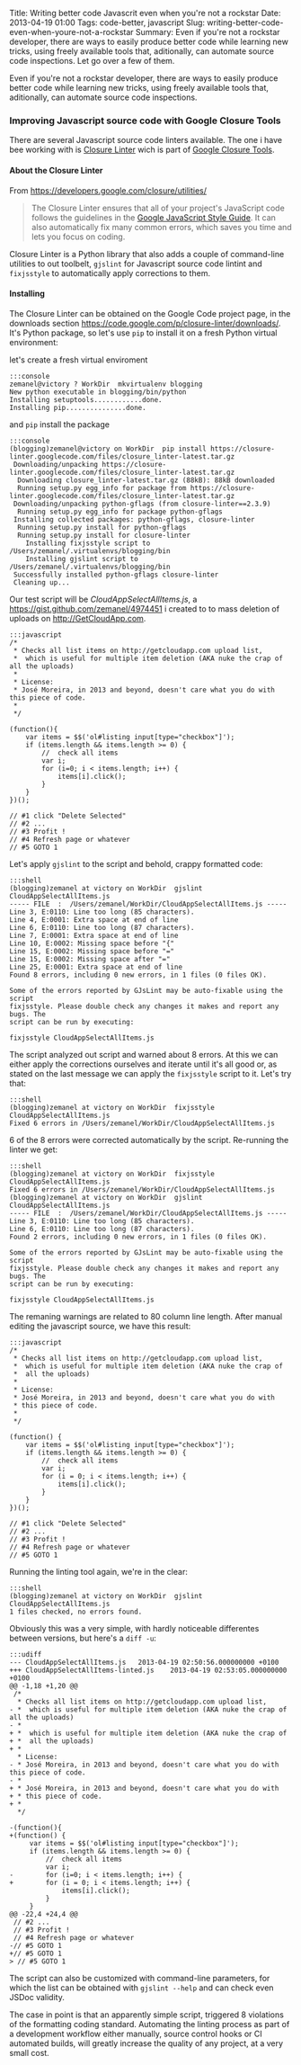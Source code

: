 Title: Writing better code Javascrit even when you're not a rockstar
Date: 2013-04-19 01:00
Tags: code-better, javascript
Slug: writing-better-code-even-when-youre-not-a-rockstar
Summary: Even if you're not a rockstar developer, there are ways to easily produce better code while learning new tricks, using freely available tools that, aditionally, can automate source code inspections. Let go over a few of them.

Even if you're not a rockstar developer, there are ways to easily produce better code while learning new tricks, using freely available tools that, aditionally, can automate source code inspections.


### Improving Javascript source code with Google Closure Tools

There are several Javascript source code linters available. The one i have bee working with is [Closure Linter](https://developers.google.com/closure/utilities/) wich is part of [Google Closure Tools](https://developers.google.com/closure/).

#### About the Closure Linter

From <https://developers.google.com/closure/utilities/>

> The Closure Linter ensures that all of your project's JavaScript code follows the guidelines in the [Google JavaScript Style Guide](http://google-styleguide.googlecode.com/svn/trunk/javascriptguide.xml). It can also automatically fix many common errors, which saves you time and lets you focus on coding.

Closure Linter is a Python library that also adds a couple of command-line utilities to out toolbelt, `gjslint` for Javascript source code lintint and `fixjsstyle` to automatically apply corrections to them.  

#### Installing

The Closure Linter can be obtained on the Google Code project page, in the downloads section <https://code.google.com/p/closure-linter/downloads/>. It's Python package, so let's use `pip` to install it on a fresh Python virtual environment:
    
let's create a fresh virtual enviroment

    :::console
    zemanel@victory ? WorkDir  mkvirtualenv blogging
    New python executable in blogging/bin/python
    Installing setuptools............done.
    Installing pip...............done.


and `pip` install the package

    :::console
    (blogging)zemanel@victory on WorkDir  pip install https://closure-linter.googlecode.com/files/closure_linter-latest.tar.gz
     Downloading/unpacking https://closure-linter.googlecode.com/files/closure_linter-latest.tar.gz
      Downloading closure_linter-latest.tar.gz (88kB): 88kB downloaded
      Running setup.py egg_info for package from https://closure-linter.googlecode.com/files/closure_linter-latest.tar.gz
     Downloading/unpacking python-gflags (from closure-linter==2.3.9)
      Running setup.py egg_info for package python-gflags
     Installing collected packages: python-gflags, closure-linter
      Running setup.py install for python-gflags
      Running setup.py install for closure-linter
        Installing fixjsstyle script to /Users/zemanel/.virtualenvs/blogging/bin
        Installing gjslint script to /Users/zemanel/.virtualenvs/blogging/bin
     Successfully installed python-gflags closure-linter
     Cleaning up...

Our test script will be *CloudAppSelectAllItems.js*, a <https://gist.github.com/zemanel/4974451> i created to to mass deletion of uploads on <http://GetCloudApp.com>.

    :::javascript
    /*
     * Checks all list items on http://getcloudapp.com upload list,
     *  which is useful for multiple item deletion (AKA nuke the crap of all the uploads)
     *
     * License:
     * José Moreira, in 2013 and beyond, doesn't care what you do with this piece of code.
     *
     */

    (function(){
        var items = $$('ol#listing input[type="checkbox"]');
        if (items.length && items.length >= 0) {
            //  check all items
            var i;
            for (i=0; i < items.length; i++) {
                items[i].click();
            }
        }
    })();

    // #1 click "Delete Selected"
    // #2 ...
    // #3 Profit !
    // #4 Refresh page or whatever
    // #5 GOTO 1

Let's apply `gjslint` to the script and behold, crappy formatted code:

    :::shell
    (blogging)zemanel at victory on WorkDir  gjslint CloudAppSelectAllItems.js
    ----- FILE  :  /Users/zemanel/WorkDir/CloudAppSelectAllItems.js -----
    Line 3, E:0110: Line too long (85 characters).
    Line 4, E:0001: Extra space at end of line
    Line 6, E:0110: Line too long (87 characters).
    Line 7, E:0001: Extra space at end of line
    Line 10, E:0002: Missing space before "{"
    Line 15, E:0002: Missing space before "="
    Line 15, E:0002: Missing space after "="
    Line 25, E:0001: Extra space at end of line
    Found 8 errors, including 0 new errors, in 1 files (0 files OK).

    Some of the errors reported by GJsLint may be auto-fixable using the script
    fixjsstyle. Please double check any changes it makes and report any bugs. The
    script can be run by executing:

    fixjsstyle CloudAppSelectAllItems.js

The script analyzed out script and warned about 8 errors. At this we can either apply the corrections ourselves and iterate until it's all good or, as stated on the last message we can apply the `fixjsstyle` script to it. Let's try that:

    :::shell
    (blogging)zemanel at victory on WorkDir  fixjsstyle CloudAppSelectAllItems.js
    Fixed 6 errors in /Users/zemanel/WorkDir/CloudAppSelectAllItems.js


6 of the 8 errors were corrected automatically by the script. Re-running the linter we get:

    :::shell
    (blogging)zemanel at victory on WorkDir  fixjsstyle CloudAppSelectAllItems.js
    Fixed 6 errors in /Users/zemanel/WorkDir/CloudAppSelectAllItems.js
    (blogging)zemanel at victory on WorkDir  gjslint CloudAppSelectAllItems.js
    ----- FILE  :  /Users/zemanel/WorkDir/CloudAppSelectAllItems.js -----
    Line 3, E:0110: Line too long (85 characters).
    Line 6, E:0110: Line too long (87 characters).
    Found 2 errors, including 0 new errors, in 1 files (0 files OK).

    Some of the errors reported by GJsLint may be auto-fixable using the script
    fixjsstyle. Please double check any changes it makes and report any bugs. The
    script can be run by executing:

    fixjsstyle CloudAppSelectAllItems.js

The remaning warnings are related to 80 column line length. After manual editing the javascript source, we have this result:

    :::javascript
    /*
     * Checks all list items on http://getcloudapp.com upload list,
     *  which is useful for multiple item deletion (AKA nuke the crap of
     *  all the uploads)
     *
     * License:
     * José Moreira, in 2013 and beyond, doesn't care what you do with
     * this piece of code.
     *
     */

    (function() {
        var items = $$('ol#listing input[type="checkbox"]');
        if (items.length && items.length >= 0) {
            //  check all items
            var i;
            for (i = 0; i < items.length; i++) {
                items[i].click();
            }
        }
    })();

    // #1 click "Delete Selected"
    // #2 ...
    // #3 Profit !
    // #4 Refresh page or whatever
    // #5 GOTO 1

Running the linting tool again, we're in the clear:

    :::shell
    (blogging)zemanel at victory on WorkDir  gjslint CloudAppSelectAllItems.js
    1 files checked, no errors found.

Obviously this was a very simple, with hardly noticeable differentes between versions, but here's a `diff -u`:

    :::udiff
    --- CloudAppSelectAllItems.js   2013-04-19 02:50:56.000000000 +0100
    +++ CloudAppSelectAllItems-linted.js    2013-04-19 02:53:05.000000000 +0100
    @@ -1,18 +1,20 @@
     /*
      * Checks all list items on http://getcloudapp.com upload list,
    - *  which is useful for multiple item deletion (AKA nuke the crap of all the uploads)
    - *
    + *  which is useful for multiple item deletion (AKA nuke the crap of
    + *  all the uploads)
    + *
      * License:
    - * José Moreira, in 2013 and beyond, doesn't care what you do with this piece of code.
    - *
    + * José Moreira, in 2013 and beyond, doesn't care what you do with
    + * this piece of code.
    + *
      */

    -(function(){
    +(function() {
         var items = $$('ol#listing input[type="checkbox"]');
         if (items.length && items.length >= 0) {
             //  check all items
             var i;
    -        for (i=0; i < items.length; i++) {
    +        for (i = 0; i < items.length; i++) {
                 items[i].click();
             }
         }
    @@ -22,4 +24,4 @@
     // #2 ...
     // #3 Profit !
     // #4 Refresh page or whatever
    -// #5 GOTO 1
    +// #5 GOTO 1
    > // #5 GOTO 1

The script can also be customized with command-line parameters, for which the list can be obtained with `gjslint --help` and can check even JSDoc validity.

The case in point is that an apparently simple script, triggered 8 violations of the formatting coding standard. Automating the linting process as part of a development workflow either manually, source control hooks or CI automated builds, will greatly increase the quality of any project, at a very small cost.













